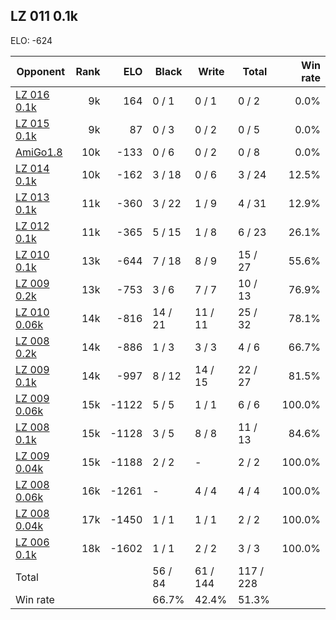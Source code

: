 ## LZ 011 0.1k ##

ELO: -624

Opponent | Rank | ELO | Black | Write | Total | Win rate
---------|-----:|----:|-------|-------|-------|-------:
[LZ 016 0.1k](LZ%20016%200.1k.md) | 9k | 164 | 0 / 1 | 0 / 1 | 0 / 2 | 0.0%
[LZ 015 0.1k](LZ%20015%200.1k.md) | 9k | 87 | 0 / 3 | 0 / 2 | 0 / 5 | 0.0%
[AmiGo1.8](AmiGo1.8.md) | 10k | -133 | 0 / 6 | 0 / 2 | 0 / 8 | 0.0%
[LZ 014 0.1k](LZ%20014%200.1k.md) | 10k | -162 | 3 / 18 | 0 / 6 | 3 / 24 | 12.5%
[LZ 013 0.1k](LZ%20013%200.1k.md) | 11k | -360 | 3 / 22 | 1 / 9 | 4 / 31 | 12.9%
[LZ 012 0.1k](LZ%20012%200.1k.md) | 11k | -365 | 5 / 15 | 1 / 8 | 6 / 23 | 26.1%
[LZ 010 0.1k](LZ%20010%200.1k.md) | 13k | -644 | 7 / 18 | 8 / 9 | 15 / 27 | 55.6%
[LZ 009 0.2k](LZ%20009%200.2k.md) | 13k | -753 | 3 / 6 | 7 / 7 | 10 / 13 | 76.9%
[LZ 010 0.06k](LZ%20010%200.06k.md) | 14k | -816 | 14 / 21 | 11 / 11 | 25 / 32 | 78.1%
[LZ 008 0.2k](LZ%20008%200.2k.md) | 14k | -886 | 1 / 3 | 3 / 3 | 4 / 6 | 66.7%
[LZ 009 0.1k](LZ%20009%200.1k.md) | 14k | -997 | 8 / 12 | 14 / 15 | 22 / 27 | 81.5%
[LZ 009 0.06k](LZ%20009%200.06k.md) | 15k | -1122 | 5 / 5 | 1 / 1 | 6 / 6 | 100.0%
[LZ 008 0.1k](LZ%20008%200.1k.md) | 15k | -1128 | 3 / 5 | 8 / 8 | 11 / 13 | 84.6%
[LZ 009 0.04k](LZ%20009%200.04k.md) | 15k | -1188 | 2 / 2 | - | 2 / 2 | 100.0%
[LZ 008 0.06k](LZ%20008%200.06k.md) | 16k | -1261 | - | 4 / 4 | 4 / 4 | 100.0%
[LZ 008 0.04k](LZ%20008%200.04k.md) | 17k | -1450 | 1 / 1 | 1 / 1 | 2 / 2 | 100.0%
[LZ 006 0.1k](LZ%20006%200.1k.md) | 18k | -1602 | 1 / 1 | 2 / 2 | 3 / 3 | 100.0%
Total | | | 56 / 84 | 61 / 144 | 117 / 228 | 
Win rate| | | 66.7% | 42.4% | 51.3% | 
